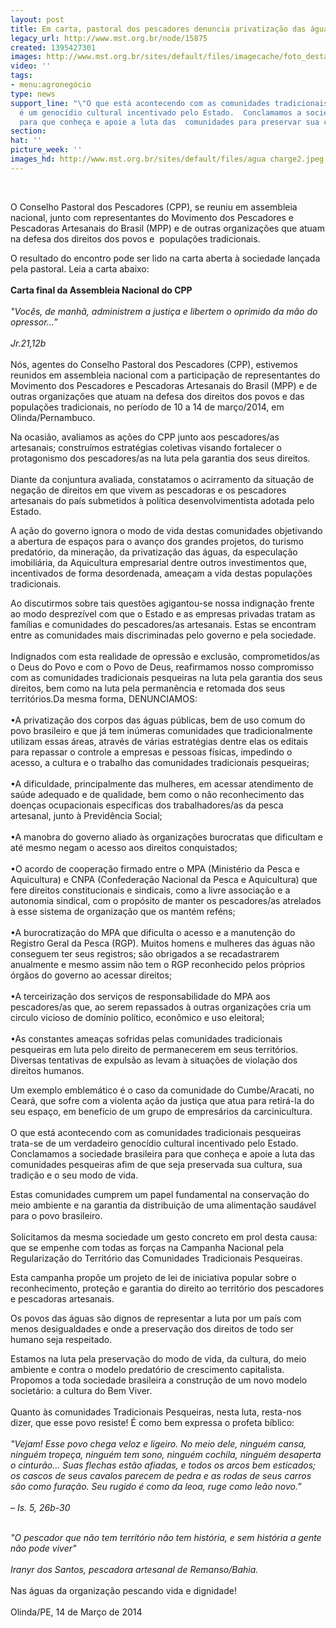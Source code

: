 ```yaml
---
layout: post
title: Em carta, pastoral dos pescadores denuncia privatização das águas
legacy_url: http://www.mst.org.br/node/15875
created: 1395427301
images: http://www.mst.org.br/sites/default/files/imagecache/foto_destaque/agua charge2.jpeg
video: ''
tags:
- menu:agronegócio
type: news
support_line: "\"O que está acontecendo com as comunidades tradicionais pesqueiras
  é um genocídio cultural incentivado pelo Estado.  Conclamamos a sociedade brasileira
  para que conheça e apoie a luta das  comunidades para preservar sua cultura e tradição."
section: 
hat: ''
picture_week: ''
images_hd: http://www.mst.org.br/sites/default/files/agua charge2.jpeg
---
```

<p>&nbsp;</p><p>O Conselho Pastoral dos Pescadores (CPP), se reuniu em  assembleia nacional, junto com representantes do Movimento  dos Pescadores e Pescadoras Artesanais do Brasil (MPP) e de outras  organizações que atuam na defesa dos direitos dos povos e&nbsp; populações  tradicionais.&nbsp;</p><p>O resultado do encontro pode ser lido na carta aberta à sociedade lançada pela pastoral. Leia a carta abaixo:<br><br><strong>Carta final da Assembleia Nacional do CPP</strong><br><br><em>"Vocês, de manhã, administrem a justiça e libertem o oprimido da mão do opressor...”<br><br>Jr.21,12b</em><br><br>Nós, agentes do Conselho Pastoral dos Pescadores (CPP), estivemos reunidos em assembleia nacional com a participação de representantes do Movimento dos Pescadores e Pescadoras Artesanais do Brasil (MPP) e de outras organizações que atuam na defesa dos direitos dos povos e das populações tradicionais, no período de 10 a 14 de março/2014, em Olinda/Pernambuco. </p><p>Na ocasião, avaliamos as ações do CPP junto aos pescadores/as artesanais; construímos estratégias coletivas visando fortalecer o protagonismo dos pescadores/as na luta pela garantia dos seus direitos.<br><br>Diante da conjuntura avaliada, constatamos o acirramento da situação de negação de direitos em que vivem as pescadoras e os pescadores artesanais do país submetidos à política desenvolvimentista adotada pelo Estado. </p><p>A ação do governo ignora o modo de vida destas comunidades objetivando a abertura de espaços para o avanço dos grandes projetos, do turismo predatório, da mineração, da privatização das águas, da especulação imobiliária, da Aquicultura empresarial dentre outros investimentos que, incentivados de forma desordenada, ameaçam a vida destas populações tradicionais. </p><p>Ao discutirmos sobre tais questões agigantou-se nossa indignação frente ao modo desprezível com que o Estado e as empresas privadas tratam as famílias e comunidades do pescadores/as artesanais. Estas se encontram entre as comunidades mais discriminadas pelo governo e pela sociedade.<br><br>Indignados com esta realidade de opressão e exclusão, comprometidos/as o Deus do Povo e com o Povo de Deus, reafirmamos nosso compromisso com as comunidades tradicionais pesqueiras na luta pela garantia dos seus direitos, bem como na luta pela permanência e retomada dos seus territórios.Da mesma forma, DENUNCIAMOS:<br><br>•A privatização dos corpos das águas públicas, bem de uso comum do povo brasileiro e que já tem inúmeras comunidades que tradicionalmente utilizam essas áreas, através de várias estratégias dentre elas os editais para repassar o controle a empresas e pessoas físicas, impedindo o acesso, a cultura e o trabalho das comunidades tradicionais pesqueiras;<br><br>•A dificuldade, principalmente das mulheres, em acessar atendimento de saúde adequado e de qualidade, bem como o não reconhecimento das doenças ocupacionais específicas dos trabalhadores/as da pesca artesanal, junto à Previdência Social;<br><br>•A manobra do governo aliado às organizações burocratas que dificultam e até mesmo negam o acesso aos direitos conquistados;<br><br>•O acordo de cooperação firmado entre o MPA (Ministério da Pesca e Aquicultura) e CNPA (Confederação Nacional da Pesca e Aquicultura) que fere direitos constitucionais e sindicais, como a livre associação e a autonomia sindical, com o propósito de manter os pescadores/as atrelados à esse sistema de organização que os mantém reféns;<br><br>•A burocratização do MPA que dificulta o acesso e a manutenção do Registro Geral da Pesca (RGP). Muitos homens e mulheres das águas não conseguem ter seus registros; são obrigados a se recadastrarem anualmente e mesmo assim não tem o RGP reconhecido pelos próprios órgãos do governo ao acessar direitos;<br><br>•A terceirização dos serviços de responsabilidade do MPA aos pescadores/as que, ao serem repassados à outras organizações cria um circulo vicioso de domínio político, econômico e uso eleitoral;<br><br>•As constantes ameaças sofridas pelas comunidades tradicionais pesqueiras em luta pelo direito de permanecerem em seus territórios. Diversas tentativas de expulsão as levam à situações de violação dos direitos humanos. </p><p>Um exemplo emblemático é o caso da comunidade do Cumbe/Aracati, no Ceará, que sofre com a violenta ação da justiça que atua para retirá-la do seu espaço, em benefício de um grupo de empresários da carcinicultura.<br><br>O que está acontecendo com as comunidades tradicionais pesqueiras trata-se de um verdadeiro genocídio cultural incentivado pelo Estado. Conclamamos a sociedade brasileira para que conheça e apoie a luta das comunidades pesqueiras afim de que seja preservada sua cultura, sua tradição e o seu modo de vida. </p><p>Estas comunidades cumprem um papel fundamental na conservação do meio ambiente e na garantia da distribuição de uma alimentação saudável para o povo brasileiro.<br><br>Solicitamos da mesma sociedade um gesto concreto em prol desta causa: que se empenhe com todas as forças na Campanha Nacional pela Regularização do Território das Comunidades Tradicionais Pesqueiras.</p><p>Esta campanha propõe um projeto de lei de iniciativa popular sobre o reconhecimento, proteção e garantia do direito ao território dos pescadores e pescadoras artesanais. </p><p>Os povos das águas são dignos de representar a luta por um país com menos desigualdades e onde a preservação dos direitos de todo ser humano seja respeitado. </p><p>Estamos na luta pela preservação do modo de vida, da cultura, do meio ambiente e contra o modelo predatório de crescimento capitalista. Propomos a toda sociedade brasileira a construção de um novo modelo societário: a cultura do Bem Viver. <br><br>Quanto às comunidades Tradicionais Pesqueiras, nesta luta, resta-nos dizer, que esse povo resiste! É como bem expressa o profeta bíblico:<br><br><em>"Vejam! Esse povo chega veloz e ligeiro. No meio dele, ninguém cansa, ninguém tropeça, ninguém tem sono, ninguém cochila, ninguém desaperta o cinturão... Suas flechas estão afiadas, e todos os arcos bem esticados; os cascos de seus cavalos parecem de pedra e as rodas de seus carros são como furação. Seu rugido é como da leoa, ruge como leão novo.”<br><br>– Is. 5, 26b-30</em></p><p><br><em>"O pescador que não tem território não tem história, e sem história a gente não pode viver"<br><br>Iranyr dos Santos, pescadora artesanal de Remanso/Bahia.<br></em><br>Nas águas da organização pescando vida e dignidade!<br><br>Olinda/PE, 14 de Março de 2014<br>&nbsp;</p>
